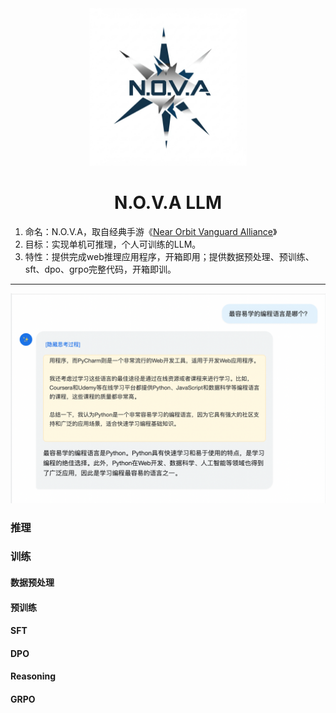<div align="center">
    <img alt="created by gemini" src="./images/nova.jpeg" style="width: 50%">
</div>

<div align="center">
  <h1>N.O.V.A LLM</h1>
</div>

1. 命名：N.O.V.A，取自经典手游《[Near Orbit Vanguard Alliance](https://en.wikipedia.org/wiki/N.O.V.A._Near_Orbit_Vanguard_Alliance)》
2. 目标：实现单机可推理，个人可训练的LLM。
3. 特性：提供完成web推理应用程序，开箱即用；提供数据预处理、预训练、sft、dpo、grpo完整代码，开箱即训。

---

<div align="center">
  <img src="./images/web_ui.png">
</div>

### 推理

### 训练

#### 数据预处理
#### 预训练
#### SFT
#### DPO
#### Reasoning
#### GRPO
